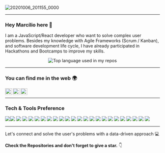 ![20201006_201155_0000](https://user-images.githubusercontent.com/49158754/95253911-0371ed00-0817-11eb-80d6-568929258591.png)

---

### Hey Marcílio here 👋
<p>
I am a JavaScript/React developer who want to solve complex user problems. Besides my knowledge with Agile Frameworks (Scrum / Kanban), and software development life cycle, I have already participated in Hackathons and Bootcamps to improve my skills.
</p>
<p align="center">
  <img width="" src="https://github-readme-stats.vercel.app/api/top-langs/?username=marciliocorreia&layout=compact&hide_title=1&card_width=300" alt="Top language used in my repos" />
</p>

---
### You can find me in the web 🌍
<a target="_blank" href="https://www.linkedin.com/in/marciliocorreia/">
  <img align="left" alt="LinkdeIN" width="22px" src="https://cdn.jsdelivr.net/npm/simple-icons@v3/icons/linkedin.svg" />
</a>
<a target="_blank" href="mailto:marcilio.msc@gmail.com">
  <img align="left" alt="Gmail" width="22px" src="https://cdn.jsdelivr.net/npm/simple-icons@v3/icons/gmail.svg" />
</a>
<a target="_blank" href="https://medium.com/@marcilio.msc">
  <img align="left" alt="Facebook" width="22px" src="https://cdn.jsdelivr.net/npm/simple-icons@v3/icons/medium.svg" />
</a>
<br/>

---
### Tech & Tools Preference
<img src = "https://img.shields.io/badge/-HTML5-E44D26?style=flat&logo=html5&logoColor=white"><img src = "https://img.shields.io/badge/-CSS3-264de4?style=flat&logo=css3&logoColor=white">
<img src="https://img.shields.io/badge/-Bootstrap-080135?style=flat&logo=bootstrap&logoColor=white">
<img src="http://img.shields.io/badge/-jQuery-0769ad?style=flat&logo=jquery&logoColor=white">
<img src="https://img.shields.io/badge/-JavaScript-F0DB4F?style=flat&logo=javascript&logoColor=white">
<img src="https://img.shields.io/badge/-React-61DBFB?style=flat&logo=react&logoColor=white">
<img src="https://img.shields.io/badge/-Android Studio-669933?style=flat&logo=android-studio&logoColor=white">
<img src="https://img.shields.io/badge/-Kotlin-563D7C?style=flat&logo=kotlin&logoColor=white">
<img src="https://img.shields.io/badge/-Sass-CD6799?style=flat&logo=sass&logoColor=white">
<img src="https://img.shields.io/badge/-MariaDB-4DB33D?style=flat&logo=mariadb&logoColor=white">
<img src="https://img.shields.io/badge/-MySQL-F29111?style=flat&logo=mysql&logoColor=white">
<img src="https://img.shields.io/badge/-Node.js-3C873A?style=flat&logo=Node.js&logoColor=white">
<img src="https://img.shields.io/badge/-PHP-474A8A?style=flat&logo=PHP&logoColor=white">
<img src="http://img.shields.io/badge/-Git-F1502F?style=flat&logo=git&logoColor=white">
<img src="http://img.shields.io/badge/-Github-333333?style=flat&logo=github&logoColor=white">
<img src="http://img.shields.io/badge/-VS%20Code-0078d7?style=flat&logo=visual%20studio%20code&logoColor=white">
<img src="https://img.shields.io/badge/-Visual Basic-a3459a?style=flat&logo=visualbasic.net&logoColor=white">
<img src="https://img.shields.io/badge/-Python-FFD43B?style=flat&logo=python&logoColor=white"> 
<img src="https://img.shields.io/badge/-.NET-563D7C?style=flat&logo=.NET&logoColor=white">
<img src="https://img.shields.io/badge/-Figma-b67148 ?style=flat&logo=figma&logoColor=white"> 
<img src="https://img.shields.io/badge/-WordPress-444140?style=flat&logo=wordpress&logoColor=white">
<img src="https://img.shields.io/badge/-MailChimp-eed718?style=flat&logo=MailChimp&logoColor=white">
<img src="https://img.shields.io/badge/-Trello-007AC0?style=flat&logo=trello&logoColor=white"> 
<img src="https://img.shields.io/badge/-JIRA Software-0084D1?style=flat&logo=JIRA&logoColor=white">

---
Let's connect and solve the user's problems with a data-driven approach 💻

**Check the Repositories and don't forget to give a star.** 👇
